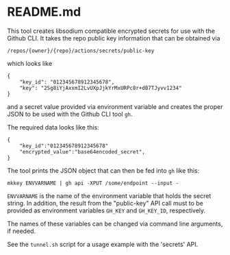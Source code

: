 # README.md

This tool creates libsodium compatible encrypted secrets for use with the Github
CLI.  It takes the repo public key information that can be obtained via

    /repos/{owner}/{repo}/actions/secrets/public-key

which looks like

    {
        "key_id": "012345678912345678",
        "key": "2Sg8iYjAxxmI2LvUXpJjkYrMxURPc8r+dB7TJyvv1234"
    }

and a secret value provided via environment variable and creates the proper JSON
to be used with the Github CLI tool `gh`.

The required data looks like this:

    {
        "key_id":"012345678912345678"
        "encrypted_value":"base64encoded_secret",
    }

The tool prints the JSON object that can then be fed into `gh` like this:

    mkkey ENVVARNAME | gh api -XPUT /some/endpoint --input -

`ENVVARNAME` is the name of the environment variable that holds the secret
string.  In addition, the result from the "public-key" API call must to be
provided as environment variables `GH_KEY` and `GH_KEY_ID`, respectively.

The names of these variables can be changed via command line arguments, if needed.

See the `tunnel.sh` script for a usage example with the 'secrets' API.
